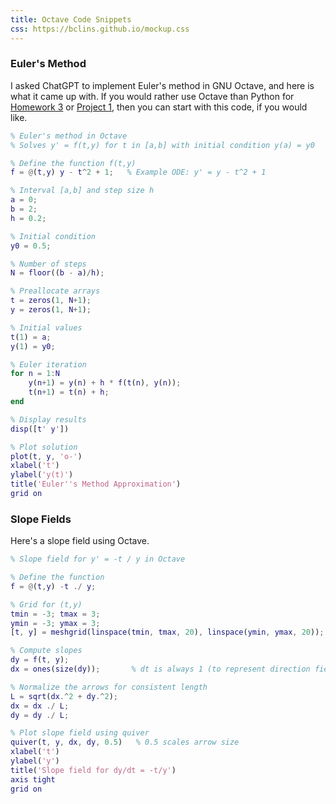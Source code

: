 ```yaml
---
title: Octave Code Snippets
css: https://bclins.github.io/mockup.css
---
```


### Euler's Method

I asked ChatGPT to implement Euler's method in GNU Octave, and here is what it came up with. If you would rather use Octave than Python for [Homework 3](HW/HW3.pdf) or [Project 1](Project1.pdf), then you can start with this code, if you would like.  

```matlab
% Euler's method in Octave
% Solves y' = f(t,y) for t in [a,b] with initial condition y(a) = y0

% Define the function f(t,y)
f = @(t,y) y - t^2 + 1;   % Example ODE: y' = y - t^2 + 1

% Interval [a,b] and step size h
a = 0;
b = 2;
h = 0.2;

% Initial condition
y0 = 0.5;

% Number of steps
N = floor((b - a)/h);

% Preallocate arrays
t = zeros(1, N+1);
y = zeros(1, N+1);

% Initial values
t(1) = a;
y(1) = y0;

% Euler iteration
for n = 1:N
    y(n+1) = y(n) + h * f(t(n), y(n));
    t(n+1) = t(n) + h;
end

% Display results
disp([t' y'])

% Plot solution
plot(t, y, 'o-')
xlabel('t')
ylabel('y(t)')
title('Euler''s Method Approximation')
grid on

```

### Slope Fields

Here's a slope field using Octave.  

```matlab
% Slope field for y' = -t / y in Octave

% Define the function
f = @(t,y) -t ./ y;

% Grid for (t,y)
tmin = -3; tmax = 3;
ymin = -3; ymax = 3;
[t, y] = meshgrid(linspace(tmin, tmax, 20), linspace(ymin, ymax, 20));

% Compute slopes
dy = f(t, y);
dx = ones(size(dy));       % dt is always 1 (to represent direction field)

% Normalize the arrows for consistent length
L = sqrt(dx.^2 + dy.^2);
dx = dx ./ L;
dy = dy ./ L;

% Plot slope field using quiver
quiver(t, y, dx, dy, 0.5)   % 0.5 scales arrow size
xlabel('t')
ylabel('y')
title('Slope field for dy/dt = -t/y')
axis tight
grid on
```
